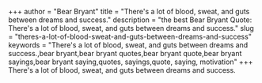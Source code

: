 +++
author = "Bear Bryant"
title = "There's a lot of blood, sweat, and guts between dreams and success."
description = "the best Bear Bryant Quote: There's a lot of blood, sweat, and guts between dreams and success."
slug = "theres-a-lot-of-blood-sweat-and-guts-between-dreams-and-success"
keywords = "There's a lot of blood, sweat, and guts between dreams and success.,bear bryant,bear bryant quotes,bear bryant quote,bear bryant sayings,bear bryant saying,quotes, sayings,quote, saying, motivation"
+++
There's a lot of blood, sweat, and guts between dreams and success.
